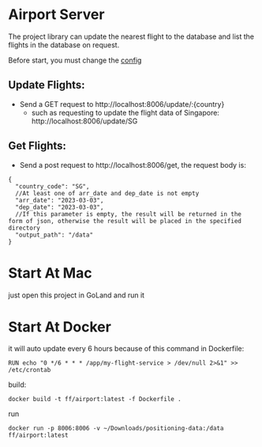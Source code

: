 # Airport Server
The project library can update the nearest flight to the database and list the flights in the database on request.

Before start, you must change the [config](./cmd/config.yaml)

## Update Flights:
* Send a GET request to http://localhost:8006/update/:{country}
  * such as requesting to update the flight data of Singapore: http://localhost:8006/update/SG
## Get Flights:
* Send a post request to http://localhost:8006/get, the request body is:
```
{
  "country_code": "SG",
  //At least one of arr_date and dep_date is not empty
  "arr_date": "2023-03-03", 
  "dep_date": "2023-03-03",
  //If this parameter is empty, the result will be returned in the form of json, otherwise the result will be placed in the specified directory
  "output_path": "/data" 
}
```
# Start At Mac
just open this project in GoLand and run it

# Start At Docker
it will auto update every 6 hours because of this command in Dockerfile:
```
RUN echo "0 */6 * * * /app/my-flight-service > /dev/null 2>&1" >> /etc/crontab
```
build:
```
docker build -t ff/airport:latest -f Dockerfile .
```
run 
```
docker run -p 8006:8006 -v ~/Downloads/positioning-data:/data ff/airport:latest
```
